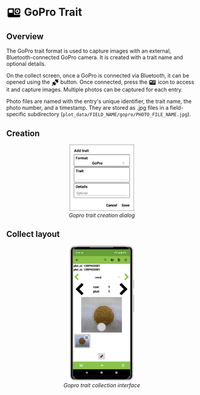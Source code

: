 <img ref="gopro" style="vertical-align: middle;" src="/_static/icons/formats/camera-gopro.png" width="40px"> GoPro Trait
===========================================================================

Overview
--------

The GoPro trait format is used to capture images with an external,
Bluetooth-connected GoPro camera. It is created with a trait name and
optional details.

On the collect screen, once a GoPro is connected via Bluetooth, it can
be opened using the
<img ref="connect" style="vertical-align: middle;" src="/_static/icons/formats/connection.png" width="20px"> button. Once connected, press the
<img ref="gopro" style="vertical-align: middle;" src="/_static/icons/formats/camera-gopro.png" width="20px"> icon to access it and capture images. Multiple photos can be captured for each
entry.

Photo files are named with the entry\'s unique identifier, the trait
name, the photo number, and a timestamp. They are stored as .jpg files
in a field-specific subdirectory
(`plot_data/FIELD_NAME/gopro/PHOTO_FILE_NAME.jpg`).

Creation
--------

<figure align="center" class="image">
  <img src="/_static/images/traits/formats/create_gopro.png" width="40%"> 
  <figcaption><i>Gopro trait creation dialog</i></figcaption> 
</figure>

Collect layout
--------------

<figure align="center" class="image">
  <img src="/_static/images/traits/formats/collect_gopro_framed.png" width="40%"> 
  <figcaption><i>Gopro trait collection interface</i></figcaption> 
</figure>

